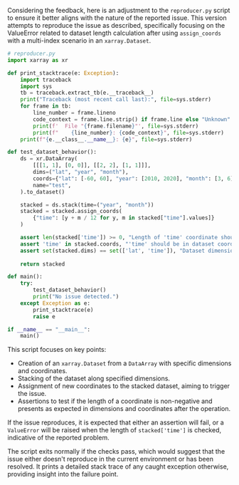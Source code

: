 Considering the feedback, here is an adjustment to the `reproducer.py` script to ensure it better aligns with the nature of the reported issue. This version attempts to reproduce the issue as described, specifically focusing on the ValueError related to dataset length calculation after using `assign_coords` with a multi-index scenario in an `xarray.Dataset`.

```python
# reproducer.py
import xarray as xr

def print_stacktrace(e: Exception):
    import traceback
    import sys
    tb = traceback.extract_tb(e.__traceback__)
    print("Traceback (most recent call last):", file=sys.stderr)
    for frame in tb:
        line_number = frame.lineno
        code_context = frame.line.strip() if frame.line else "Unknown"
        print(f'  File "{frame.filename}"', file=sys.stderr)
        print(f"    {line_number}: {code_context}", file=sys.stderr)
    print(f"{e.__class__.__name__}: {e}", file=sys.stderr)

def test_dataset_behavior():
    ds = xr.DataArray(
        [[[1, 1], [0, 0]], [[2, 2], [1, 1]]],
        dims=("lat", "year", "month"),
        coords={"lat": [-60, 60], "year": [2010, 2020], "month": [3, 6]},
        name="test",
    ).to_dataset()

    stacked = ds.stack(time=("year", "month"))
    stacked = stacked.assign_coords(
        {"time": [y + m / 12 for y, m in stacked["time"].values]}
    )

    assert len(stacked['time']) >= 0, "Length of 'time' coordinate should not be negative"
    assert 'time' in stacked.coords, "'time' should be in dataset coordinates"
    assert set(stacked.dims) == set(['lat', 'time']), "Dataset dimensions mismatch"
    
    return stacked

def main():
    try:
        test_dataset_behavior()
        print("No issue detected.")
    except Exception as e:
        print_stacktrace(e)
        raise e

if __name__ == "__main__":
    main()
```

This script focuses on key points:
- Creation of an `xarray.Dataset` from a `DataArray` with specific dimensions and coordinates.
- Stacking of the dataset along specified dimensions.
- Assignment of new coordinates to the stacked dataset, aiming to trigger the issue.
- Assertions to test if the length of a coordinate is non-negative and presents as expected in dimensions and coordinates after the operation. 

If the issue reproduces, it is expected that either an assertion will fail, or a `ValueError` will be raised when the length of `stacked['time']` is checked, indicative of the reported problem.

The script exits normally if the checks pass, which would suggest that the issue either doesn't reproduce in the current environment or has been resolved. It prints a detailed stack trace of any caught exception otherwise, providing insight into the failure point.